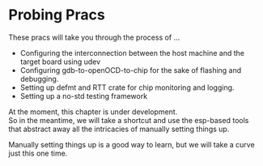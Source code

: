# Probing Pracs

These pracs will take you through the process of ... 
- Configuring the interconnection between the host machine and the target board using udev
- Configuring gdb-to-openOCD-to-chip for the sake of flashing and debugging.
- Setting up defmt and RTT crate for chip monitoring and logging.
- Setting up a no-std testing framework

At the moment, this chapter is under development.  
So in the meantime, we will take a shortcut and use the esp-based tools that abstract away all the intricacies of manually setting things up.  

Manually setting things up is a good way to learn, but we will take a curve just this one time.  
